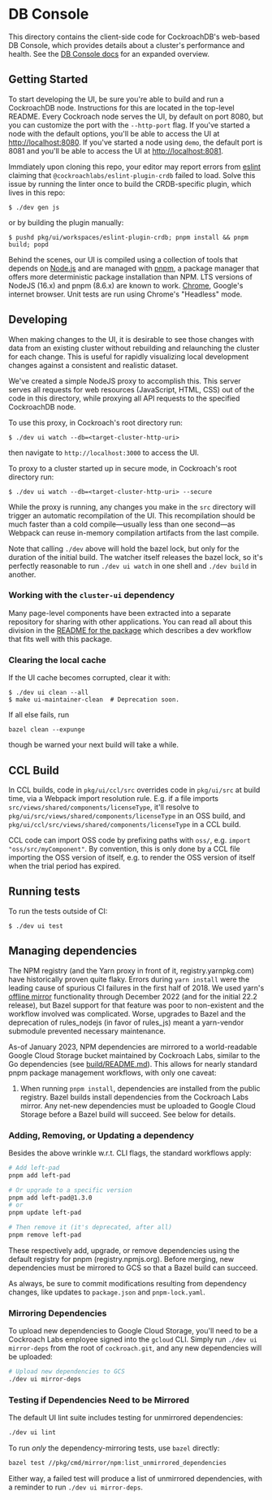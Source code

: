 # DB Console

This directory contains the client-side code for CockroachDB's web-based DB
Console, which provides details about a cluster's performance and health. See the
[DB Console docs](https://www.cockroachlabs.com/docs/stable/ui-overview.html)
for an expanded overview.

## Getting Started

To start developing the UI, be sure you're able to build and run a CockroachDB
node. Instructions for this are located in the top-level README. Every Cockroach
node serves the UI, by default on port 8080, but you can customize the port with
the `--http-port` flag. If you've started a node with the default options,
you'll be able to access the UI at <http://localhost:8080>. If you've started
a node using `demo`, the default port is 8081 and you'll be able to access the UI
at <http://localhost:8081>.

Immdiately upon cloning this repo, your editor may report errors from
[eslint](https://eslint.org/) claiming that `@cockroachlabs/eslint-plugin-crdb`
failed to load. Solve this issue by running the linter once to build the
CRDB-specific plugin, which lives in this repo:

```shell
$ ./dev gen js
```

or by building the plugin manually:
```shell
$ pushd pkg/ui/workspaces/eslint-plugin-crdb; pnpm install && pnpm build; popd
```

Behind the scenes, our UI is compiled using a collection of tools that depends on
[Node.js](https://nodejs.org/) and are managed with
[pnpm](https://pnpm.io), a package manager that offers more deterministic
package installation than NPM. LTS versions of NodeJS (16.x) and pnpm (8.6.x)
are known to work. [Chrome](https://www.google.com/chrome/), Google's internet
browser. Unit tests are run using Chrome's "Headless" mode.

## Developing

When making changes to the UI, it is desirable to see those changes with data
from an existing cluster without rebuilding and relaunching the cluster for each
change. This is useful for rapidly visualizing local development changes against
a consistent and realistic dataset.

We've created a simple NodeJS proxy to accomplish this. This server serves all
requests for web resources (JavaScript, HTML, CSS) out of the code in this
directory, while proxying all API requests to the specified CockroachDB node.

To use this proxy, in Cockroach's root directory run:
```shell
$ ./dev ui watch --db=<target-cluster-http-uri>
```

then navigate to `http://localhost:3000` to access the UI.

To proxy to a cluster started up in secure mode, in Cockroach's root directory run:
```shell
$ ./dev ui watch --db=<target-cluster-http-uri> --secure
```

While the proxy is running, any changes you make in the `src` directory will
trigger an automatic recompilation of the UI. This recompilation should be much
faster than a cold compile—usually less than one second—as Webpack can reuse
in-memory compilation artifacts from the last compile.

Note that calling `./dev` above will hold the bazel lock, but only for the duration of the
initial build. The watcher itself releases the bazel lock, so it's perfectly reasonable to
run `./dev ui watch` in one shell and `./dev build` in another.


### Working with the `cluster-ui` dependency

Many page-level components have been extracted into a
separate repository for sharing with other applications.
You can read all about this division in the [README for the
package](https://github.com/cockroachdb/cockroach/blob/master/pkg/ui/workspaces/cluster-ui/README.md)
which describes a dev workflow that fits well with this package.

### Clearing the local cache
If the UI cache becomes corrupted, clear it with:
```shell
$ ./dev ui clean --all
$ make ui-maintainer-clean  # Deprecation soon.
```

If all else fails, run
```shell
bazel clean --expunge
```
though be warned your next build will take a while.

## CCL Build

In CCL builds, code in `pkg/ui/ccl/src` overrides code in `pkg/ui/src` at build
time, via a Webpack import resolution rule. E.g. if a file imports
`src/views/shared/components/licenseType`, it'll resolve to
`pkg/ui/src/views/shared/components/licenseType` in an OSS build, and
`pkg/ui/ccl/src/views/shared/components/licenseType` in a CCL build.

CCL code can import OSS code by prefixing paths with `oss/`, e.g.
`import "oss/src/myComponent"`. By convention, this is only done by a CCL file
importing the OSS version of itself, e.g. to render the OSS version of itself
when the trial period has expired.

## Running tests

To run the tests outside of CI:

```shell
$ ./dev ui test
```

## Managing dependencies

The NPM registry (and the Yarn proxy in front of it, registry.yarnpkg.com)
have historically proven quite flaky. Errors during `yarn install` were the
leading cause of spurious CI failures in the first half of 2018. We used yarn's
[offline mirror](https://classic.yarnpkg.com/blog/2016/11/24/offline-mirror/)
functionality through December 2022 (and for the initial 22.2 release), but
Bazel support for that feature was poor to non-existent and the workflow
involved was complicated. Worse, upgrades to Bazel and the deprecation of
rules_nodejs (in favor of rules_js) meant a yarn-vendor submodule prevented
necessary maintenance.

As-of January 2023, NPM dependencies are mirrored to a world-readable Google
Cloud Storage bucket maintained by Cockroach Labs, similar to the Go
dependencies (see [build/README.md](../../build/README.md#dependencies)). This
allows for nearly standard pnpm package management workflows, with only one
caveat:

1. When running `pnpm install`, dependencies are installed from the public
   registry. Bazel builds install dependencies from the Cockroach Labs mirror.
   Any net-new dependencies must be uploaded to Google Cloud Storage before a
   Bazel build will succeed. See below for details.

### Adding, Removing, or Updating a dependency
Besides the above wrinkle w.r.t. CLI flags, the standard workflows apply:

```sh
# Add left-pad
pnpm add left-pad

# Or upgrade to a specific version
pnpm add left-pad@1.3.0
# or
pnpm update left-pad

# Then remove it (it's deprecated, after all)
pnpm remove left-pad
```

These respectively add, upgrade, or remove dependencies using the default
registry for pnpm (registry.npmjs.org). Before merging, new dependencies must
be mirrored to GCS so that a Bazel build can succeed.

As always, be sure to commit modifications resulting from dependency changes,
like updates to `package.json` and `pnpm-lock.yaml`.

### Mirroring Dependencies
To upload new dependencies to Google Cloud Storage, you'll need to be a
Cockroach Labs employee signed into the `gcloud` CLI. Simply run
`./dev ui mirror-deps` from the root of `cockroach.git`, and any new
dependencies will be uploaded:

```sh
# Upload new dependencies to GCS
./dev ui mirror-deps
```

### Testing if Dependencies Need to be Mirrored
The default UI lint suite includes testing for unmirrored dependencies:

```sh
./dev ui lint
```

To run _only_ the dependency-mirroring tests, use `bazel` directly:

```sh
bazel test //pkg/cmd/mirror/npm:list_unmirrored_dependencies
```

Either way, a failed test will produce a list of unmirrored dependencies, with a
reminder to run `./dev ui mirror-deps`.
